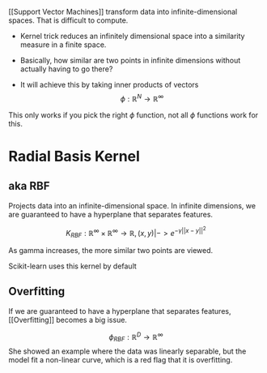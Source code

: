 [[Support Vector Machines]] transform data into infinite-dimensional spaces. That is difficult to compute.

- Kernel trick reduces an infinitely dimensional space into a similarity measure in a finite space.

- Basically, how similar are two points in infinite dimensions without actually having to go there?

- It will achieve this by taking inner products of vectors
$$\phi:\mathbb{R}^N \rightarrow \mathbb{R}^\infty$$

This only works if you pick the right $\phi$ function, not all $\phi$ functions work for this.


# Radial Basis Kernel
## aka RBF
Projects data into an infinite-dimensional space. In infinite dimensions, we are guaranteed to have a hyperplane that separates features.

$$K_{RBF}: \mathbb{R}^\infty \times \mathbb{R}^\infty \rightarrow \mathbb{R}, (x, y) |-> e^{-\gamma||x-y||^2} $$

As gamma increases, the more similar two points are viewed.

Scikit-learn uses this kernel by default

## Overfitting
If we are guaranteed to have a hyperplane that separates features, [[Overfitting]] becomes a big issue.

$$\phi_{RBF}: \mathbb{R}^D \rightarrow \mathbb{R}^\infty$$
She showed an example where the data was linearly separable, but the model fit a non-linear curve, which is a red flag that it is overfitting.

